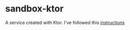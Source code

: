 # sandbox-ktor

A service created with Ktor. 
I've followed this [instructions](https://play.kotlinlang.org/hands-on/Creating%20HTTP%20APIs%20with%20Ktor)
